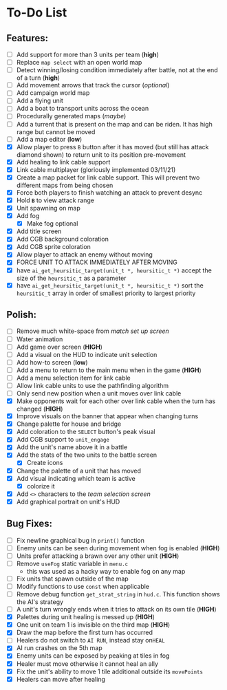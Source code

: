 # **To-Do List**

## Features:
- [ ] Add support for more than 3 units per team (**high**)
- [ ] Replace `map select` with an open world map
- [ ] Detect winning/losing condition immediately after battle, not at the end of a turn (**high**)
- [ ] Add movement arrows that track the cursor (*optional*)
- [ ] Add campaign world map
- [ ] Add a flying unit
- [ ] Add a boat to transport units across the ocean
- [ ] Procedurally generated maps (*maybe*)
- [ ] Add a turrent that is present on the map and can be riden. It has high range but cannot be moved
- [ ] Add a map editor (**low**)
- [x] Allow player to press `B` button after it has moved (but still has attack diamond shown) to return unit to its position pre-movement
- [x] Add healing to link cable support
- [x] Link cable multiplayer (gloriously implemented 03/11/21)
- [x] Create a map packet for link cable support. This will prevent two different maps from being chosen
- [x] Force both players to finish watching an attack to prevent desync
- [x] Hold **`B`** to view attack range
- [x] Unit spawning on map
- [x] Add fog
  - [x] Make fog optional
- [x] Add title screen
- [x] Add CGB background coloration
- [x] Add CGB sprite coloration
- [x] Allow player to attack an enemy without moving
- [x] FORCE UNIT TO ATTACK IMMEDIATELY AFTER MOVING
- [x] have `ai_get_heursitic_target(unit_t *, heursitic_t *)` accept the size of the `heursitic_t` as a parameter
- [x] have `ai_get_heursitic_target(unit_t *, heursitic_t *)` sort the `heursitic_t` array in order of smallest priority to largest priority

## Polish:
- [ ] Remove much white-space from *match set up screen*
- [ ] Water animation
- [ ] Add game over screen (**HIGH**)
- [ ] Add a visual on the HUD to indicate unit selection
- [ ] Add how-to screen (**low**)
- [ ] Add a menu to return to the main menu when in the game (**HIGH**)
- [ ] Add a menu selection item for link cable
- [ ] Allow link cable units to use the pathfinding algorithm
- [ ] Only send new position when a unit moves over link cable
- [x] Make opponents wait for each other over link cable when the turn has changed (**HIGH**)
- [x] Improve visuals on the banner that appear when changing turns
- [x] Change palette for house and bridge
- [x] Add coloration to the `SELECT` button's peak visual
- [x] Add CGB support to `unit_engage`
- [x] Add the unit's name above it in a battle
- [x] Add the stats of the two units to the battle screen
  - [x] Create icons
- [x] Change the palette of a unit that has moved
- [x] Add visual indicating which team is active
  - [x] colorize it
- [x] Add `<>` characters to the *team selection screen*
- [x] Add graphical portrait on unit's HUD

## Bug Fixes:
- [ ] Fix newline graphical bug in `print()` function
- [ ] Enemy units can be seen during movement when fog is enabled (**HIGH**)
- [ ] Units prefer attacking a brawn over any other unit (**HIGH**)
- [ ] Remove `useFog` static variable in `menu.c`
  - this was used as a hacky way to enable fog on any map
- [ ] Fix units that spawn outside of the map
- [ ] Modify functions to use `const` when applicable
- [ ] Remove debug function `get_strat_string` in `hud.c`. This function shows the AI's strategy
- [ ] A unit's turn wrongly ends when it tries to attack on its own tile (**HIGH**)
- [x] Palettes during unit healing is messed up (**HIGH**)
- [x] One unit on team 1 is invisible on the third map (**HIGH**)
- [x] Draw the map before the first turn has occurred
- [ ] Healers do not switch to `AI RUN`, instead stay on`HEAL`
- [x] AI run crashes on the 5th map
- [x] Enemy units can be exposed by peaking at tiles in fog
- [x] Healer must move otherwise it cannot heal an ally
- [x] Fix the unit's ability to move 1 tile additional outside its `movePoints`
- [x] Healers can move after healing